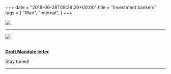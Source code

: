 +++
date = "2018-06-28T09:29:26+00:00"
title = "Investment bankers"
tags = [
    "Wari",
    "internal",
]
+++

<div class="container" style="width:auto">
  <a target="blank" href="https://res.cloudinary.com/vincentstradic/image/upload/v1526138141/work/j12-1.jpg">
    <img src="https://res.cloudinary.com/vincentstradic/image/upload/bo_2px_solid_rgb:279d14/v1526138141/work/j12-1.jpg" style="max-width:100%">
  </a>
</div>

<!--more-->
<hr>
<div class="container" style="width:auto">
  <a target="blank" href="https://res.cloudinary.com/vincentstradic/image/upload/v1526138141/work/j12-2.jpg">
    <img src="https://res.cloudinary.com/vincentstradic/image/upload/v1526138141/work/j12-2.jpg" style="max-width:100%">
  </a>
</div>
<br>


[**Draft Mandate letter**](https://res.cloudinary.com/vincentstradic/image/upload/v1526138142/work/j12-3.pdf)

Stay tuned!


<hr>
